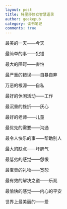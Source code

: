 ```yaml
---
layout: post
title: 特里莎修女智慧语录
author: geekepub
category: 读书笔记
comments: true
---
```


最美的一天——今天

最简单的事——犯错

最大的阻碍——害怕

最严重的错误——自暴自弃

万恶的根源——自私

<!-- more -->

最好的休闲活动——工作

最沉重的挫折——灰心

最好的老师——儿童

最优先的需要——沟通

最令人快乐的事——帮助别人

最大的缺点——坏脾气

最低劣的感觉——怨恨

最宝贵的礼物——宽恕

最有效的解决之道——乐观

最愉快的感觉——内心的平安

世界上最美丽的——爱
